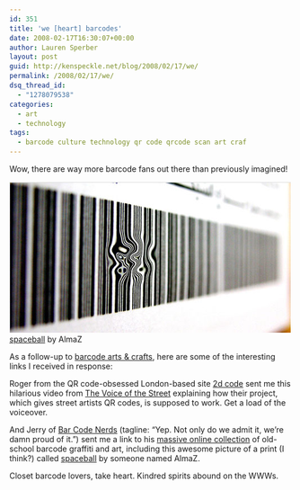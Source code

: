 ```yaml
---
id: 351
title: 'we [heart] barcodes'
date: 2008-02-17T16:30:07+00:00
author: Lauren Sperber
layout: post
guid: http://kenspeckle.net/blog/2008/02/17/we/
permalink: /2008/02/17/we/
dsq_thread_id:
  - "1278079538"
categories:
  - art
  - technology
tags:
  - barcode culture technology qr code qrcode scan art craf
---
```

Wow, there are way more barcode fans out there than previously imagined!

<div class="leftpic">
  <a href="http://www.jetcityorange.com/barcodes/art/art_3.html"><img src="/images/2008/02/barcode-spaceball.jpg" alt="barcode spaceball" /></a>
  <div class="caption"><a href="http://www.jetcityorange.com/barcodes/art/art_3.html">spaceball</a> by AlmaZ</div>
</div>

As a follow-up to [barcode arts & crafts](http://kenspeckle.net/blog/2008/02/13/barcode-arts-crafts/), here are some of the interesting links I received in response:

Roger from the QR code-obsessed London-based site [2d code](http://2d-code.co.uk/) sent me this hilarious video from [The Voice of the Street](http://www.thevoiceofthestreet.com/) explaining how their project, which gives street artists QR codes, is supposed to work. Get a load of the voiceover.

And Jerry of [Bar Code Nerds](http://barcodenerds.blogspot.com/) (tagline: &#8220;Yep. Not only do we admit it, we&#8217;re damn proud of it.&#8221;) sent me a link to his [massive online collection](http://www.jetcityorange.com/barcodes/art/) of old-school barcode graffiti and art, including this awesome picture of a print (I think?) called [spaceball](http://www.jetcityorange.com/barcodes/art/art_3.html) by someone named AlmaZ.

Closet barcode lovers, take heart. Kindred spirits abound on the WWWs.